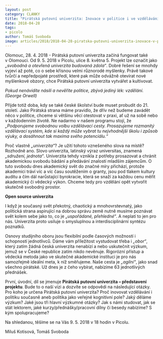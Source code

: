 ```yaml
---
layout: post
category: CLANKY
title: "Pirátská putovní univerzita: Inovace v politice i ve vzdělávání"
date: 2018-04-28
tags: 
- picolo
author: Tomáš Svoboda
image: articles/2018/2018-04-28-piratska-putovni-univerzita-inovace-v-politice-i-ve-vzdelavani.jpg   #751x422 pixelu
---
```

Olomouc, 28. 4. 2018 - Pirátská putovní univerzita začíná fungovat také v Olomouci. Od 9. 5. 2018 v Picolu, ulice 8. května 5. Projekt lze označit jako *„svobodná a otevřená univerzita budovaná zdola“*. Dobré řešení se mnohdy vyjeví až poté, co o sebe křísnou velmi různorodé myšlenky. Právě takové tvůrčí a nepředpojaté prostředí, které pak může odvážně otevírat nové myšlenkové obzory, chce Pirátská putovní univerzita vytvářet a kultivovat.

*Pokud nenávidíte násilí a nevěříte politice, zbývá jediný lék: vzdělání. (George Orwell)*

Přijde totiž doba, kdy se také české školství bude muset probudit do 21. století. Jako Pirátská strana máme pravidlo, že dřív než budeme zavádět něco v politice, chceme si většinu věcí otestovat v praxi, ať už na sobě nebo v každodenním životě. Ne nadarmo v našem programu stojí, že *„Podporujeme svobodnou volbu vzdělávací cesty. Prosazujeme rozmanitý vzdělávací systém, kde si každý může vybrat tu nejvhodnější školu i způsob výuky, a dosáhnout tak maxima svého potenciálu.“*

Proč vlastně *„univerzita“*? Je užití tohoto vznešeného slova na místě? Rozhodně ano. Slovo univerzita, latinský výraz universitas, znamená *„sdružení, jednota“*. Univerzita tehdy vznikla z potřeby prosazovat a chránit akademickou svobodu bádání a předávání znalostí mladším zájemcům. O tuto svobodu dnes akademický svět do značné míry přichází, protože akademici tráví víc a víc času soutěžením o granty, jsou pod tlakem kultury auditu a čím dál narůstající byrokracie, která se snaží za každou cenu měřit akademický či vědecký výkon. Chceme tedy pro vzdělání opět vytvořit skutečně svobodný prostor.

**Open source univerzita**

I když je současný svět překotný, chaotický a mnohovrstevnatý, jako politická strana aspirující na dobrou správu země nutně musíme poznávat svět kolem sebe jako to, co je *„uspořádané, přehledné“*. A neplatí to jen pro nás. Univerzita proto usiluje o smysluplnou a interdisciplinární syntézu poznatků.

Osnovy studijního oboru jsou flexibilní podle časových možností i schopností jednotlivců. Dáme vám příležitost vystudovat třeba i *„obor“*, který zatím žádná česká univerzita nenabízí a nebo uskutečnit výzkum, jemuž se v České republice zatím nikdo nevěnuje. Rigorózní přístup a vědecká metoda jako ve skutečné akademické instituci je pro nás samozřejmě ideální meta, k níž směřujeme. Naše cesta je *„agilní“*, jako snad všechno pirátské. Už dnes je z čeho vybírat, nabízíme 63 jednotlivých přednášek.

První, úvodní, díl se jmenuje **Pirátská putovní univerzita – představení projektu**. Bude to o naší vizi a dozvíte se odpovědi na následující otázky. Pro koho je určena Pirátská putovní univerzita? Proč inovovat vzdělávání i politiku současně aneb politika jako veřejné kognitivní pole? Jaký děláme výzkum? Jaké jsou tři hlavní výzkumné otázky? Jak s námi studovat, jak se stát lektorem, jaké kurzy/přednášky/pracovní dílny či besedy nabízíme? S kým spolupracujeme?

Na shledanou, těšíme se na Vás 9. 5. 2018 v 18 hodin v Picolu.

Miluš Kotisová, Tomáš Svoboda
